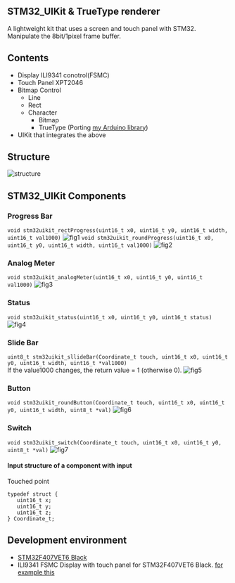 ## STM32_UIKit & TrueType renderer  
A lightweight kit that uses a screen and touch panel with STM32.  
Manipulate the 8bit/1pixel frame buffer.  

## Contents
- Display ILI9341 conotrol(FSMC)
- Touch Panel XPT2046
- Bitmap Control
  - Line
  - Rect
  - Character
    - Bitmap
    - TrueType (Porting [my Arduino library](https://github.com/k-omura/truetype_Arduino))
- UIKit that integrates the above

## Structure  
![structure](https://user-images.githubusercontent.com/26690530/149136722-b78f821b-959c-45d4-a238-acdd53963ac4.png)

## STM32_UIKit Components  
### Progress Bar   
`void stm32uikit_rectProgress(uint16_t x0, uint16_t y0, uint16_t width, uint16_t val1000)`
![fig1](https://user-images.githubusercontent.com/26690530/149614485-237fb8c0-1da2-45e5-992d-009d128f96f8.png)
`void stm32uikit_roundProgress(uint16_t x0, uint16_t y0, uint16_t width, uint16_t val1000)`
![fig2](https://user-images.githubusercontent.com/26690530/149614486-467eb09d-780e-4531-b1a0-9d49c0ea4398.png)

### Analog Meter  
`void stm32uikit_analogMeter(uint16_t x0, uint16_t y0, uint16_t val1000)`
![fig3](https://user-images.githubusercontent.com/26690530/149614503-be96e9c1-db25-4a47-80f4-dc3c8686e9a5.png)

### Status  
`void stm32uikit_status(uint16_t x0, uint16_t y0, uint16_t status)`
![fig4](https://user-images.githubusercontent.com/26690530/149614531-82f94cef-75b9-4a07-99c2-e5914dd12fd0.png)

### Slide Bar  
`uint8_t stm32uikit_sllideBar(Coordinate_t touch, uint16_t x0, uint16_t y0, uint16_t width, uint16_t *val1000)`  
If the value1000 changes, the return value = 1 (otherwise 0).
![fig5](https://user-images.githubusercontent.com/26690530/149614569-66519ddd-27da-4bae-a5ca-64e6a31ea8ed.png)

### Button  
`void stm32uikit_roundButton(Coordinate_t touch, uint16_t x0, uint16_t y0, uint16_t width, uint8_t *val)`
![fig6](https://user-images.githubusercontent.com/26690530/149614597-0a0ec7d4-7f33-4fef-a5b8-0b72003b6fce.png)

### Switch  
`void stm32uikit_switch(Coordinate_t touch, uint16_t x0, uint16_t y0, uint8_t *val)`
![fig7](https://user-images.githubusercontent.com/26690530/149614646-81487eb7-7633-4655-8701-57bb8466bde8.png)

#### Input structure of a component with input  
Touched point
```
typedef struct {
   uint16_t x;
   uint16_t y;
   uint16_t z;
} Coordinate_t;
```

## Development environment
- [STM32F407VET6 Black](https://stm32-base.org/boards/STM32F407VET6-STM32-F4VE-V2.0)
- ILI9341 FSMC Display with touch panel for STM32F407VET6 Black. [for example this](https://ebay.us/9OyquX)
